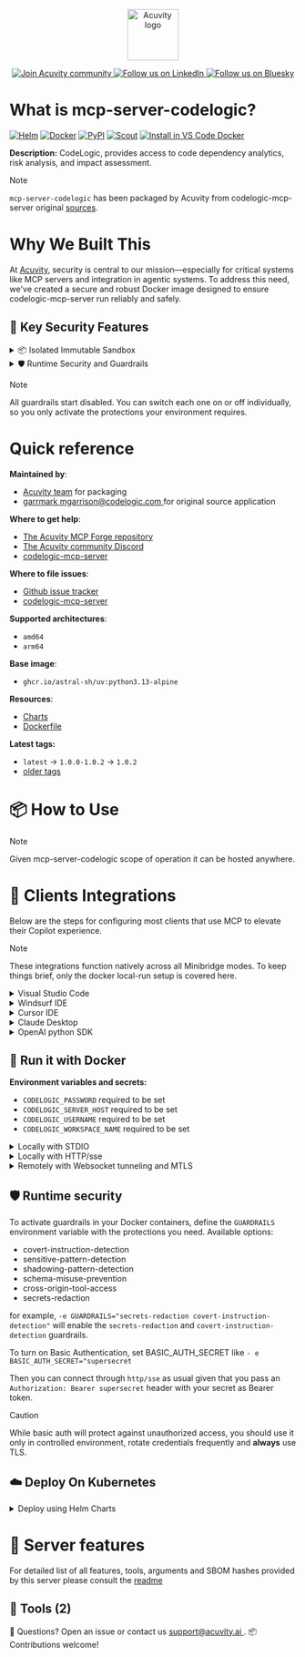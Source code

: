 <p align="center">
  <a href="https://acuvity.ai">
    <picture>
      <img src="https://mma.prnewswire.com/media/2544052/Acuvity__Logo.jpg" height="90" alt="Acuvity logo"/>
    </picture>
  </a>
</p>
<p align="center">
  <a href="https://discord.gg/BkU7fBkrNk">
    <img src="https://img.shields.io/badge/Acuvity-Join-7289DA?logo=discord&logoColor=fff" alt="Join Acuvity community" />
  </a>
<a href="https://www.linkedin.com/company/acuvity/">
    <img src="https://img.shields.io/badge/LinkedIn-Follow-7289DA" alt="Follow us on LinkedIn" />
  </a>
<a href="https://bsky.app/profile/acuvity.bsky.social">
    <img src="https://img.shields.io/badge/Bluesky-Follow-7289DA"?logo=bluesky&logoColor=fff" alt="Follow us on Bluesky" />
  </a>
</p>


# What is mcp-server-codelogic?

[![Helm](https://img.shields.io/badge/1.0.0-3775A9?logo=helm&label=Charts&logoColor=fff)](https://hub.docker.com/r/acuvity/mcp-server-codelogic/tags/)
[![Docker](https://img.shields.io/docker/image-size/acuvity/mcp-server-codelogic/1.0.2?logo=docker&logoColor=fff&label=1.0.2)](https://hub.docker.com/r/acuvity/mcp-server-codelogic)
[![PyPI](https://img.shields.io/badge/1.0.2-3775A9?logo=pypi&logoColor=fff&label=codelogic-mcp-server)](https://github.com/CodeLogicIncEngineering/codelogic-mcp-server)
[![Scout](https://img.shields.io/badge/Active-3775A9?logo=docker&logoColor=fff&label=Scout)](https://hub.docker.com/r/acuvity/mcp-server-fetch/)
[![Install in VS Code Docker](https://img.shields.io/badge/VS_Code-One_click_install-0078d7?logo=githubcopilot)](https://insiders.vscode.dev/redirect/mcp/install?name=mcp-server-codelogic&config=%7B%22args%22%3A%5B%22run%22%2C%22-i%22%2C%22--rm%22%2C%22--read-only%22%2C%22-e%22%2C%22CODELOGIC_PASSWORD%22%2C%22-e%22%2C%22CODELOGIC_SERVER_HOST%22%2C%22-e%22%2C%22CODELOGIC_USERNAME%22%2C%22-e%22%2C%22CODELOGIC_WORKSPACE_NAME%22%2C%22docker.io%2Facuvity%2Fmcp-server-codelogic%3A1.0.2%22%5D%2C%22command%22%3A%22docker%22%7D)

**Description:** CodeLogic, provides access to code dependency analytics, risk analysis, and impact assessment.

> [!NOTE]
> `mcp-server-codelogic` has been packaged by Acuvity from codelogic-mcp-server original [sources](https://github.com/CodeLogicIncEngineering/codelogic-mcp-server).

# Why We Built This

At [Acuvity](https://acuvity.ai), security is central to our mission—especially for critical systems like MCP servers and integration in agentic systems.
To address this need, we've created a secure and robust Docker image designed to ensure codelogic-mcp-server run reliably and safely.

## 🔐 Key Security Features

<details>
<summary>📦 Isolated Immutable Sandbox </summary>

- **Isolated Execution**: All tools run within secure, containerized sandboxes to enforce process isolation and prevent lateral movement.
- **Non-root by Default**: Enforces least-privilege principles, minimizing the impact of potential security breaches.
- **Read-only Filesystem**: Ensures runtime immutability, preventing unauthorized modification.
- **Version Pinning**: Guarantees consistency and reproducibility across deployments by locking tool and dependency versions.
- **CVE Scanning**: Continuously scans images for known vulnerabilities using [Docker Scout](https://docs.docker.com/scout/) to support proactive mitigation.
- **SBOM & Provenance**: Delivers full supply chain transparency by embedding metadata and traceable build information."
</details>

<details>
<summary>🛡️ Runtime Security and Guardrails</summary>

**Minibridge Integration**: [Minibridge](https://github.com/acuvity/minibridge) establishes secure Agent-to-MCP connectivity, supports Rego/HTTP-based policy enforcement 🕵️, and simplifies orchestration.

The [ARC](https://github.com/acuvity/mcp-servers-registry/tree/main) container includes a built-in Rego policy that enables a set of runtime "guardrails"" to help enforce security, privacy, and correct usage of your services. Below is an overview of each guardrail provided.

### 🔒 Resource Integrity

**Mitigates MCP Rug Pull Attacks**

* **Goal:** Protect users from malicious tool description changes after initial approval, preventing post-installation manipulation or deception.
* **Mechanism:** Locks tool descriptions upon client approval and verifies their integrity before execution. Any modification to the description triggers a security violation, blocking unauthorized changes from server-side updates.

### 🛡️ Gardrails

### Covert Instruction Detection

Monitors incoming requests for hidden or obfuscated directives that could alter policy behavior.

* **Goal:** Stop attackers from slipping unnoticed commands or payloads into otherwise harmless data.
* **Mechanism:** Applies a library of regex patterns and binary‐encoding checks to the full request body. If any pattern matches a known covert channel (e.g., steganographic markers, hidden HTML tags, escape-sequence tricks), the request is rejected.

### Sensitive Pattern Detection

Block user-defined sensitive data patterns (credential paths, filesystem references).

* **Goal:** Block accidental or malicious inclusion of sensitive information that violates data-handling rules.
* **Mechanism:** Runs a curated set of regexes against all payloads and tool descriptions—matching patterns such as `.env` files, RSA key paths, directory traversal sequences.

### Shadowing Pattern Detection

Detects and blocks "shadowing" attacks, where a malicious MCP server sneaks hidden directives into its own tool descriptions to hijack or override the behavior of other, trusted tools.

* **Goal:** Stop a rogue server from poisoning the agent’s logic by embedding instructions that alter how a different server’s tools operate (e.g., forcing all emails to go to an attacker’s address even when the user calls a separate `send_email` tool).
* **Mechanism:** During policy load, each tool description is scanned for cross‐tool override patterns—such as `<IMPORTANT>` sections referencing other tool names, hidden side‐effects, or directives that apply to a different server’s API. Any description that attempts to shadow or extend instructions for a tool outside its own namespace triggers a policy violation and is rejected.

### Schema Misuse Prevention

Enforces strict adherence to MCP input schemas.

* **Goal:** Prevent malformed or unexpected fields from bypassing validations, causing runtime errors, or enabling injections.
* **Mechanism:** Compares each incoming JSON object against the declared schema (required properties, allowed keys, types). Any extra, missing, or mistyped field triggers an immediate policy violation.

### Cross-Origin Tool Access

Controls whether tools may invoke tools or services from external origins.

* **Goal:** Prevent untrusted or out-of-scope services from being called.
* **Mechanism:** Examines tool invocation requests and outgoing calls, verifying each target against an allowlist of approved domains or service names. Calls to any non-approved origin are blocked.

### Secrets Redaction

Automatically masks sensitive values so they never appear in logs or responses.

* **Goal:** Ensure that API keys, tokens, passwords, and other credentials cannot leak in plaintext.
* **Mechanism:** Scans every text output for known secret formats (e.g., AWS keys, GitHub PATs, JWTs). Matches are replaced with `[REDACTED]` before the response is sent or recorded.

## Basic Authentication via Shared Secret

Provides a lightweight auth layer using a single shared token.

* **Mechanism:** Expects clients to send an `Authorization` header with the predefined secret.
* **Use Case:** Quickly lock down your endpoint in development or simple internal deployments—no complex OAuth/OIDC setup required.

These controls ensure robust runtime integrity, prevent unauthorized behavior, and provide a foundation for secure-by-design system operations.

</details>

> [!NOTE]
> All guardrails start disabled. You can switch each one on or off individually, so you only activate the protections your environment requires.


# Quick reference

**Maintained by**:
  - [Acuvity team](mailto:support@acuvity.ai) for packaging
  - [ garrmark <mgarrison@codelogic.com> ](https://github.com/CodeLogicIncEngineering/codelogic-mcp-server) for original source application

**Where to get help**:
  - [The Acuvity MCP Forge repository](https://github.com/acuvity/mcp-servers-registry)
  - [The Acuvity community Discord](https://discord.gg/BkU7fBkrNk)
  - [ codelogic-mcp-server ](https://github.com/CodeLogicIncEngineering/codelogic-mcp-server)

**Where to file issues**:
  - [Github issue tracker](https://github.com/acuvity/mcp-servers-registry/issues)
  - [ codelogic-mcp-server ](https://github.com/CodeLogicIncEngineering/codelogic-mcp-server)

**Supported architectures**:
  - `amd64`
  - `arm64`

**Base image**:
  - `ghcr.io/astral-sh/uv:python3.13-alpine`

**Resources**:
  - [Charts](https://github.com/acuvity/mcp-servers-registry/tree/main/mcp-server-codelogic/charts/mcp-server-codelogic)
  - [Dockerfile](https://github.com/acuvity/mcp-servers-registry/tree/main/mcp-server-codelogic/docker/Dockerfile)

**Latest tags:**
  - `latest` -> `1.0.0-1.0.2` -> `1.0.2`
  - [older tags](https://hub.docker.com/r/acuvity/mcp-server-codelogic/tags)

# 📦 How to Use


> [!NOTE]
> Given mcp-server-codelogic scope of operation it can be hosted anywhere.

# 🧰 Clients Integrations

Below are the steps for configuring most clients that use MCP to elevate their Copilot experience.

> [!NOTE]
> These integrations function natively across all Minibridge modes.
> To keep things brief, only the docker local-run setup is covered here.

<details>
<summary>Visual Studio Code</summary>

To get started immediately, you can use the "one-click" link below:

[![Install in VS Code Docker](https://img.shields.io/badge/VS_Code-One_click_install-0078d7?logo=githubcopilot)](https://insiders.vscode.dev/redirect/mcp/install?name=mcp-server-codelogic&config=%7B%22args%22%3A%5B%22run%22%2C%22-i%22%2C%22--rm%22%2C%22--read-only%22%2C%22-e%22%2C%22CODELOGIC_PASSWORD%22%2C%22-e%22%2C%22CODELOGIC_SERVER_HOST%22%2C%22-e%22%2C%22CODELOGIC_USERNAME%22%2C%22-e%22%2C%22CODELOGIC_WORKSPACE_NAME%22%2C%22docker.io%2Facuvity%2Fmcp-server-codelogic%3A1.0.2%22%5D%2C%22command%22%3A%22docker%22%7D)

## Global scope

Press `ctrl + shift + p` and type `Preferences: Open User Settings JSON` to add the following section:

```json
{
  "mcp": {
    "servers": {
      "acuvity-mcp-server-codelogic": {
        "env": {
          "CODELOGIC_PASSWORD": "TO_BE_SET",
          "CODELOGIC_SERVER_HOST": "TO_BE_SET",
          "CODELOGIC_USERNAME": "TO_BE_SET",
          "CODELOGIC_WORKSPACE_NAME": "TO_BE_SET"
        },
        "command": "docker",
        "args": [
          "run",
          "-i",
          "--rm",
          "--read-only",
          "-e",
          "CODELOGIC_PASSWORD",
          "-e",
          "CODELOGIC_SERVER_HOST",
          "-e",
          "CODELOGIC_USERNAME",
          "-e",
          "CODELOGIC_WORKSPACE_NAME",
          "docker.io/acuvity/mcp-server-codelogic:1.0.2"
        ]
      }
    }
  }
}
```

## Workspace scope

In your workspace create a file called `.vscode/mcp.json` and add the following section:

```json
{
  "servers": {
    "acuvity-mcp-server-codelogic": {
      "env": {
        "CODELOGIC_PASSWORD": "TO_BE_SET",
        "CODELOGIC_SERVER_HOST": "TO_BE_SET",
        "CODELOGIC_USERNAME": "TO_BE_SET",
        "CODELOGIC_WORKSPACE_NAME": "TO_BE_SET"
      },
      "command": "docker",
      "args": [
        "run",
        "-i",
        "--rm",
        "--read-only",
        "-e",
        "CODELOGIC_PASSWORD",
        "-e",
        "CODELOGIC_SERVER_HOST",
        "-e",
        "CODELOGIC_USERNAME",
        "-e",
        "CODELOGIC_WORKSPACE_NAME",
        "docker.io/acuvity/mcp-server-codelogic:1.0.2"
      ]
    }
  }
}
```

> To pass secrets you should use the `promptString` input type described in the [Visual Studio Code documentation](https://code.visualstudio.com/docs/copilot/chat/mcp-servers).

</details>

<details>
<summary>Windsurf IDE</summary>

In `~/.codeium/windsurf/mcp_config.json` add the following section:

```json
{
  "mcpServers": {
    "acuvity-mcp-server-codelogic": {
      "env": {
        "CODELOGIC_PASSWORD": "TO_BE_SET",
        "CODELOGIC_SERVER_HOST": "TO_BE_SET",
        "CODELOGIC_USERNAME": "TO_BE_SET",
        "CODELOGIC_WORKSPACE_NAME": "TO_BE_SET"
      },
      "command": "docker",
      "args": [
        "run",
        "-i",
        "--rm",
        "--read-only",
        "-e",
        "CODELOGIC_PASSWORD",
        "-e",
        "CODELOGIC_SERVER_HOST",
        "-e",
        "CODELOGIC_USERNAME",
        "-e",
        "CODELOGIC_WORKSPACE_NAME",
        "docker.io/acuvity/mcp-server-codelogic:1.0.2"
      ]
    }
  }
}
```

See [Windsurf documentation](https://docs.windsurf.com/windsurf/mcp) for more info.

</details>

<details>
<summary>Cursor IDE</summary>

Add the following JSON block to your mcp configuration file:
- `~/.cursor/mcp.json` for global scope
- `.cursor/mcp.json` for project scope

```json
{
  "mcpServers": {
    "acuvity-mcp-server-codelogic": {
      "env": {
        "CODELOGIC_PASSWORD": "TO_BE_SET",
        "CODELOGIC_SERVER_HOST": "TO_BE_SET",
        "CODELOGIC_USERNAME": "TO_BE_SET",
        "CODELOGIC_WORKSPACE_NAME": "TO_BE_SET"
      },
      "command": "docker",
      "args": [
        "run",
        "-i",
        "--rm",
        "--read-only",
        "-e",
        "CODELOGIC_PASSWORD",
        "-e",
        "CODELOGIC_SERVER_HOST",
        "-e",
        "CODELOGIC_USERNAME",
        "-e",
        "CODELOGIC_WORKSPACE_NAME",
        "docker.io/acuvity/mcp-server-codelogic:1.0.2"
      ]
    }
  }
}
```

See [cursor documentation](https://docs.cursor.com/context/model-context-protocol) for more information.

</details>
<details>

<summary>Claude Desktop</summary>

In the `claude_desktop_config.json` configuration file add the following section:

```json
{
  "mcpServers": {
    "acuvity-mcp-server-codelogic": {
      "env": {
        "CODELOGIC_PASSWORD": "TO_BE_SET",
        "CODELOGIC_SERVER_HOST": "TO_BE_SET",
        "CODELOGIC_USERNAME": "TO_BE_SET",
        "CODELOGIC_WORKSPACE_NAME": "TO_BE_SET"
      },
      "command": "docker",
      "args": [
        "run",
        "-i",
        "--rm",
        "--read-only",
        "-e",
        "CODELOGIC_PASSWORD",
        "-e",
        "CODELOGIC_SERVER_HOST",
        "-e",
        "CODELOGIC_USERNAME",
        "-e",
        "CODELOGIC_WORKSPACE_NAME",
        "docker.io/acuvity/mcp-server-codelogic:1.0.2"
      ]
    }
  }
}
```

See [Anthropic documentation](https://docs.anthropic.com/en/docs/agents-and-tools/mcp) for more information.
</details>

<details>
<summary>OpenAI python SDK</summary>

## Running locally

```python
async with MCPServerStdio(
    params={
        "env": {"CODELOGIC_PASSWORD":"TO_BE_SET","CODELOGIC_SERVER_HOST":"TO_BE_SET","CODELOGIC_USERNAME":"TO_BE_SET","CODELOGIC_WORKSPACE_NAME":"TO_BE_SET"},
        "command": "docker",
        "args": ["run","-i","--rm","--read-only","-e","CODELOGIC_PASSWORD","-e","CODELOGIC_SERVER_HOST","-e","CODELOGIC_USERNAME","-e","CODELOGIC_WORKSPACE_NAME","docker.io/acuvity/mcp-server-codelogic:1.0.2"]
    }
) as server:
    tools = await server.list_tools()
```

## Running remotely

```python
async with MCPServerSse(
    params={
        "url": "http://<ip>:<port>/sse",
    }
) as server:
    tools = await server.list_tools()
```

See [OpenAI Agents SDK docs](https://openai.github.io/openai-agents-python/mcp/) for more info.

</details>

## 🐳 Run it with Docker

**Environment variables and secrets:**
  - `CODELOGIC_PASSWORD` required to be set
  - `CODELOGIC_SERVER_HOST` required to be set
  - `CODELOGIC_USERNAME` required to be set
  - `CODELOGIC_WORKSPACE_NAME` required to be set


<details>
<summary>Locally with STDIO</summary>

In your client configuration set:

- command: `docker`
- arguments: `run -i --rm --read-only -e CODELOGIC_PASSWORD -e CODELOGIC_SERVER_HOST -e CODELOGIC_USERNAME -e CODELOGIC_WORKSPACE_NAME docker.io/acuvity/mcp-server-codelogic:1.0.2`

</details>

<details>
<summary>Locally with HTTP/sse</summary>

Simply run as:

```console
docker run -i --rm --read-only -e CODELOGIC_PASSWORD -e CODELOGIC_SERVER_HOST -e CODELOGIC_USERNAME -e CODELOGIC_WORKSPACE_NAME docker.io/acuvity/mcp-server-codelogic:1.0.2
```

Add `-p <localport>:8000` to expose the port.

Then on your application/client, you can configure to use something like:

```json
{
  "mcpServers": {
    "acuvity-mcp-server-codelogic": {
      "url": "http://localhost:<localport>/sse",
    }
  }
}
```

You might have to use different ports for different tools.

</details>

<details>
<summary>Remotely with Websocket tunneling and MTLS </summary>

> This section assume you are familiar with TLS and certificates and will require:
> - a server certificate with proper DNS/IP field matching your tool deployment.
> - a client-ca used to sign client certificates

1. Start the server in `backend` mode
 - add an environment variable like `-e MINIBRIDGE_MODE=backend`
 - add the TLS certificates (recommended) through a volume let's say `/certs` ex (`-v $PWD/certs:/certs`)
 - instruct minibridge to use those certs with
   - `-e MINIBRIDGE_TLS_SERVER_CERT=/certs/server-cert.pem`
   - `-e MINIBRIDGE_TLS_SERVER_KEY=/certs/server-key.pem`
   - `-e MINIBRIDGE_TLS_SERVER_KEY_PASS=optional`
   - `-e MINIBRIDGE_TLS_SERVER_CLIENT_CA=/certs/client-ca.pem`

2. Start `minibridge` locally in frontend mode:
  - Get [minibridge](https://github.com/acuvity/minibridge) binary for your OS.

In your client configuration, Minibridge works like any other STDIO command.

Example for Claude Desktop:

```json
{
  "mcpServers": {
    "acuvity-mcp-server-codelogic": {
      "command": "minibridge",
      "args": ["frontend", "--backend", "wss://<remote-url>:8000/ws", "--tls-client-backend-ca", "/path/to/ca/that/signed/the/server-cert.pem/ca.pem", "--tls-client-cert", "/path/to/client-cert.pem", "--tls-client-key", "/path/to/client-key.pem"]
    }
  }
}
```

That's it.

Minibridge offers a host of additional features. For step-by-step guidance, please visit the wiki. And if anything’s unclear, don’t hesitate to reach out!

</details>

## 🛡️ Runtime security

To activate guardrails in your Docker containers, define the `GUARDRAILS` environment variable with the protections you need. Available options:
- covert-instruction-detection
- sensitive-pattern-detection
- shadowing-pattern-detection
- schema-misuse-prevention
- cross-origin-tool-access
- secrets-redaction

for example, `-e GUARDRAILS="secrets-redaction covert-instruction-detection"` will enable the `secrets-redaction` and `covert-instruction-detection` guardrails.


To turn on Basic Authentication, set BASIC_AUTH_SECRET like `- e BASIC_AUTH_SECRET="supersecret`

Then you can connect through `http/sse` as usual given that you pass an `Authorization: Bearer supersecret` header with your secret as Bearer token.

> [!CAUTION]
> While basic auth will protect against unauthorized access, you should use it only in controlled environment,
> rotate credentials frequently and **always** use TLS.

## ☁️ Deploy On Kubernetes

<details>
<summary>Deploy using Helm Charts</summary>

### Chart settings requirements

This chart requires some mandatory information to be installed.

**Mandatory Secrets**:
  - `CODELOGIC_PASSWORD` secret to be set as secrets.CODELOGIC_PASSWORD either by `.value` or from existing with `.valueFrom`

**Mandatory Environment variables**:
  - `CODELOGIC_SERVER_HOST` environment variable to be set by env.CODELOGIC_SERVER_HOST
  - `CODELOGIC_USERNAME` environment variable to be set by env.CODELOGIC_USERNAME
  - `CODELOGIC_WORKSPACE_NAME` environment variable to be set by env.CODELOGIC_WORKSPACE_NAME

### How to install

You can inspect the chart `README`:

```console
helm show readme oci://docker.io/acuvity/mcp-server-codelogic --version 1.0.0
````

You can inspect the values that you can configure:

```console
helm show values oci://docker.io/acuvity/mcp-server-codelogic --version 1.0.0
````

Install with helm

```console
helm install mcp-server-codelogic oci://docker.io/acuvity/mcp-server-codelogic --version 1.0.0
```

From there your MCP server mcp-server-codelogic will be reachable by default through `http/sse` from inside the cluster using the Kubernetes Service `mcp-server-codelogic` on port `8000` by default. You can change that by looking at the `service` section of the `values.yaml` file.

### How to Monitor

The deployment will create a Kubernetes service with a `healthPort`, that is used for liveness probes and readiness probes. This health port can also be used by the monitoring stack of your choice and exposes metrics under the `/metrics` path.

See full charts [Readme](https://github.com/acuvity/mcp-servers-registry/tree/main/mcp-server-codelogic/charts/mcp-server-codelogic/README.md) for more details about settings and runtime security including guardrails activation.

</details>

# 🧠 Server features

For detailed list of all features, tools, arguments and SBOM hashes provided by this server please consult the [readme](https://github.com/acuvity/mcp-servers-registry/tree/main/mcp-server-codelogic)

## 🧰 Tools (2)


💬 Questions? Open an issue or contact us [ support@acuvity.ai ](mailto:support@acuvity.ai).
📦 Contributions welcome!
